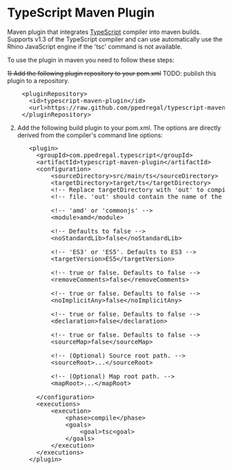<h1>TypeScript Maven Plugin</h1>
Maven plugin that integrates <a href="http://typescript.codeplex.com/">TypeScript</a> compiler into maven builds. Supports v1.3 of the TypeScript compiler and can use automatically use the Rhino JavaScript engine if the 'tsc' command is not available.

To use the plugin in maven you need to follow these steps:



~~1) Add the following plugin repository to your pom.xml~~
TODO: publish this plugin to a repository.

<pre>
    &lt;pluginRepository&gt;
      &lt;id&gt;typescript-maven-plugin&lt;/id&gt;
      &lt;url&gt;https://raw.github.com/ppedregal/typescript-maven-plugin/master/repo&lt;/url&gt;
    &lt;/pluginRepository&gt;
</pre>

2) Add the following build plugin to your pom.xml. The options are directly derived from the compiler's command line options:

<pre>
      &lt;plugin&gt;
        &lt;groupId&gt;com.ppedregal.typescript&lt;/groupId&gt;
      	&lt;artifactId&gt;typescript-maven-plugin&lt;/artifactId&gt;        
        &lt;configuration&gt;
        	&lt;sourceDirectory&gt;src/main/ts&lt;/sourceDirectory&gt;
        	&lt;targetDirectory&gt;target/ts&lt;/targetDirectory&gt;
            &lt;!-- Replace targetDirectory with 'out' to compile everything into one --&gt;
            &lt;!-- file. 'out' should contain the name of the outout .js file. --&gt;

            &lt;!-- 'amd' or 'commonjs' --&gt;
        	&lt;module&gt;amd&lt;/module&gt;

            &lt;!-- Defaults to false --&gt;
            &lt;noStandardLib&gt;false&lt;/noStandardLib&gt;

            &lt;!-- 'ES3' or 'ES5'. Defaults to ES3 --&gt;
            &lt;targetVersion&gt;ES5&lt;/targetVersion&gt;

            &lt;!-- true or false. Defaults to false --&gt;
            &lt;removeComments&gt;false&lt;/removeComments&gt;

            &lt;!-- true or false. Defaults to false --&gt;
            &lt;noImplicitAny&gt;false&lt;/noImplicitAny&gt;

            &lt;!-- true or false. Defaults to false --&gt;
            &lt;declaration&gt;false&lt;/declaration&gt;

            &lt;!-- true or false. Defaults to false --&gt;
            &lt;sourceMap&gt;false&lt;/sourceMap&gt;

            &lt;!-- (Optional) Source root path. --&gt;
            &lt;sourceRoot&gt;...&lt;/sourceRoot&gt;

            &lt;!-- (Optional) Map root path. --&gt;
            &lt;mapRoot&gt;...&lt;/mapRoot&gt;

        &lt;/configuration&gt;
        &lt;executions&gt;
            &lt;execution&gt;
                &lt;phase&gt;compile&lt;/phase&gt;
                &lt;goals&gt;
                    &lt;goal&gt;tsc&lt;goal&gt;
                &lt;/goals&gt;
            &lt;/execution&gt;
        &lt;/executions&gt;
      &lt;/plugin&gt;
</pre>
